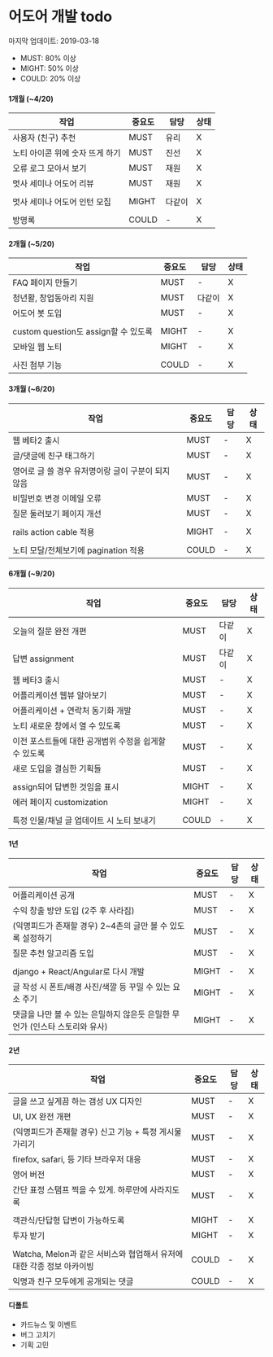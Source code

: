 # 어도어 개발 todo

마지막 업데이트: 2019-03-18

- MUST: 80% 이상
- MIGHT: 50% 이상
- COULD: 20% 이상

#### 1개월 (~4/20)
작업 | 중요도 | 담당 | 상태
--- | --- | --- | ---
사용자 (친구) 추천 | MUST | 유리 | X
노티 아이콘 위에 숫자 뜨게 하기 | MUST | 진선 | X
오류 로그 모아서 보기 | MUST | 재원 | X
멋사 세미나 어도어 리뷰 | MUST | 재원 | X
|||
멋사 세미나 어도어 인턴 모집 | MIGHT | 다같이 | X
|||
방명록 | COULD | - | X

#### 2개월 (~5/20)
작업 | 중요도 | 담당 | 상태
--- | --- | --- | ---
FAQ 페이지 만들기 | MUST | - | X
청년활, 창업동아리 지원 | MUST | 다같이 | X
어도어 봇 도입 | MUST | - | X
|||
custom question도 assign할 수 있도록 | MIGHT | - | X
모바일 웹 노티 | MIGHT | - | X
|||
사진 첨부 기능 | COULD | - | X

#### 3개월 (~6/20)
작업 | 중요도 | 담당 | 상태
--- | --- | --- | ---
웹 베타2 출시 | MUST | - | X
글/댓글에 친구 태그하기 | MUST | - | X
영어로 글 쓸 경우 유저명이랑 글이 구분이 되지 않음 | MUST | - | X
비밀번호 변경 이메일 오류 | MUST | - | X
질문 둘러보기 페이지 개선 | MUST | - | X
|||
rails action cable 적용 | MIGHT | - | X
|||
노티 모달/전체보기에 pagination 적용 | COULD | - | X

#### 6개월 (~9/20)
작업 | 중요도 | 담당 | 상태
--- | --- | --- | ---
오늘의 질문 완전 개편 | MUST | 다같이 | X
답변 assignment | MUST | 다같이 | X
웹 베타3 출시 | MUST | - | X
어플리케이션 웹뷰 알아보기 | MUST | - | X
어플리케이션 + 연락처 동기화 개발 | MUST | - | X
노티 새로운 창에서 열 수 있도록 | MUST | - | X
이전 포스트들에 대한 공개범위 수정을 쉽게할 수 있도록 | MUST | - | X
새로 도입을 결심한 기획들 | MUST | - | X
|||
assign되어 답변한 것임을 표시 | MIGHT | - | X
에러 페이지 customization | MIGHT | - | X
|||
특정 인물/채널 글 업데이트 시 노티 보내기 | COULD | - | X

#### 1년
작업 | 중요도 | 담당 | 상태
--- | --- | --- | ---
어플리케이션 공개 | MUST | - | X
수익 창출 방안 도입 (2주 후 사라짐) | MUST | - | X
(익명피드가 존재할 경우) 2~4촌의 글만 볼 수 있도록 설정하기 | MUST | - | X
질문 추천 알고리즘 도입 | MUST | - | X
|||
django + React/Angular로 다시 개발 | MIGHT | - | X
글 작성 시 폰트/배경 사진/색깔 등 꾸밀 수 있는 요소 주기 | MIGHT | - | X
댓글을 나만 볼 수 있는 은밀하지 않은듯 은밀한 무언가 (인스타 스토리와 유사) | MIGHT | - | X

#### 2년
작업 | 중요도 | 담당 | 상태
--- | --- | --- | ---
글을 쓰고 싶게끔 하는 갬성 UX 디자인 | MUST | - | X
UI, UX 완전 개편 | MUST | - | X
(익명피드가 존재할 경우) 신고 기능 + 특정 게시물 가리기 | MUST | - | X
firefox, safari, 등 기타 브라우저 대응 | MUST | - | X
영어 버전 | MUST | - | X
간단 표정 스탬프 찍을 수 있게. 하루만에 사라지도록 | MUST | - | X
|||
객관식/단답형 답변이 가능하도록 | MIGHT | - | X
투자 받기 | MIGHT | - | X
|||
Watcha, Melon과 같은 서비스와 협업해서 유저에 대한 각종 정보 아카이빙 | COULD | - | X
익명과 친구 모두에게 공개되는 댓글 | COULD | - | X

#### 디폴트
- 카드뉴스 및 이벤트
- 버그 고치기
- 기획 고민 
